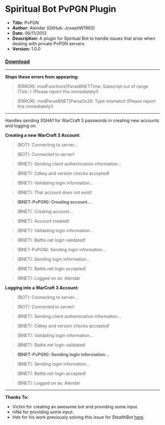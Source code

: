 Spiritual Bot PvPGN Plugin
==========================

* **Title:** PvPGN
* **Author:** Alendar (GitHub: JosephW1993)
* **Date:** 06/11/2013
* **Description:** A plugin for Spiritual Bot to handle issues that arise when dealing with private PvPGN servers.
* **Version:** 1.0.0

### [Download](http://files.josephw.net/Battle.net/Bots/Spiritual/Plugins/PvPGN/PvPGN.dll)

***

**Stops these errors from appearing:**

>(ERROR): modFunctions|ParseBNETTime: Subscript out of range (Tick: ) (Please report this immediately!)

>(ERROR): modParseBNET|Parse0x26: Type mismatch (Please report this immediately!)

***

Handles sending XSHA1 for WarCraft 3 passwords in creating new accounts and logging on.

**Creating a new WarCraft 3 Account:**

>(BOT): Connecting to server...

>(BOT): Connected to server!

>(BNET): Sending client authentication information...

>(BNET): Cdkey and version checks accepted!

>(BNET): Validating login information...

>(BNET): That account does not exist!

>**(BNET-PvPGN): Creating account...**

>(BNET): Creating account...

>(BNET): Account created!

>(BNET): Validating login information...

>(BNET): Battle.net login validated!

>(BNET-PvPGN): Sending login information...

>(BNET): Sending login information...

>(BNET): Battle.net login accepted!

>(BNET): Logged on as: Alendar

**Logging into a WarCraft 3 Account:**

>(BOT): Connecting to server...

>(BOT): Connected to server!

>(BNET): Sending client authentication information...

>(BNET): Cdkey and version checks accepted!

>(BNET): Validating login information...

>(BNET): Battle.net login validated!

>**(BNET-PvPGN): Sending login information...**

>(BNET): Sending login information...

>(BNET): Battle.net login accepted!

>(BNET): Logged on as: Alendar

***

**Thanks To:**

* Victim for creating an awesome bot and providing some input.
* niNe for providing some input.
* Hdx for his work previously solving this issue for StealthBot [here](http://www.stealthbot.net/forum/index.php?showtopic=1026).

